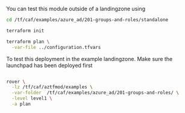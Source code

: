 You can test this module outside of a landingzone using

```bash
cd /tf/caf/examples/azure_ad/201-groups-and-roles/standalone

terraform init

terraform plan \
  -var-file ../configuration.tfvars 


```

To test this deployment in the example landingzone. Make sure the launchpad has been deployed first

```bash

rover \
  -lz /tf/caf/aztfmod/examples \
  -var-folder  /tf/caf/examples/azure_ad/201-groups-and-roles/ \
  -level level1 \
  -a plan

```